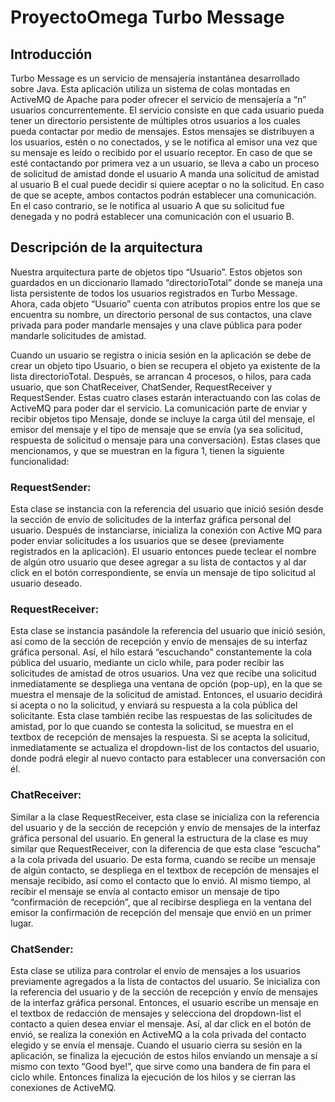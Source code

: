 # ProyectoOmega Turbo Message
## Introducción
Turbo Message es un servicio de mensajería instantánea desarrollado sobre Java. Esta aplicación utiliza un sistema de colas montadas en ActiveMQ de Apache para poder ofrecer el servicio de mensajería a “n” usuarios concurrentemente. El servicio consiste en que cada usuario pueda tener un directorio persistente de múltiples otros usuarios a los cuales pueda contactar por medio de mensajes. Estos mensajes se distribuyen a los usuarios, estén o no conectados, y se le notifica al emisor una vez que su mensaje es leído o recibido por el usuario receptor. En caso de que se esté contactando por primera vez a un usuario, se lleva a cabo un proceso de solicitud de amistad donde el usuario A manda una solicitud de amistad al usuario B el cual puede decidir si quiere aceptar o no la solicitud. En caso de que se acepte, ambos contactos podrán establecer una comunicación. En el caso contrario, se le notifica al usuario A que su solicitud fue denegada y no podrá establecer una comunicación con el usuario B.

## Descripción de la arquitectura
Nuestra arquitectura parte de objetos tipo “Usuario”. Estos objetos son guardados en un diccionario llamado “directorioTotal” donde se maneja una lista persistente de todos los usuarios registrados en Turbo Message. Ahora, cada objeto “Usuario” cuenta con atributos propios entre los que se encuentra su nombre, un directorio personal de sus contactos, una clave privada para poder mandarle mensajes y una clave pública para poder mandarle solicitudes de amistad.
                                                                                                      
Cuando un usuario se registra o inicia sesión en la aplicación se debe de crear un objeto tipo Usuario, o bien se recupera el objeto ya existente de la lista directorioTotal. Después, se arrancan 4 procesos, o hilos, para cada usuario, que son ChatReceiver, ChatSender, RequestReceiver y RequestSender. Estas cuatro clases estarán interactuando con las colas de ActiveMQ para poder dar el servicio. La comunicación parte de enviar y recibir objetos tipo Mensaje, donde se incluye la carga útil del mensaje, el emisor del mensaje y el tipo de mensaje que se envía (ya sea solicitud, respuesta de solicitud o mensaje para una conversación). Estas clases que mencionamos, y que se muestran en la figura 1, tienen la siguiente funcionalidad:

### RequestSender: 
Esta clase se instancia con la referencia del usuario que inició sesión desde la sección de envío de solicitudes de la interfaz gráfica personal del usuario. Después de instanciarse, inicializa la conexión con Active MQ para poder enviar solicitudes a los usuarios que se desee (previamente registrados en la aplicación). El usuario entonces puede teclear el nombre de algún otro usuario que desee agregar a su lista de contactos y al dar click en el botón correspondiente, se envía un mensaje de tipo solicitud al usuario deseado.

### RequestReceiver: 
Esta clase se instancia pasándole la referencia del usuario que inició sesión, así como de la sección de recepción y envío de mensajes de su interfaz gráfica personal. Así, el hilo estará “escuchando” constantemente la cola pública del usuario, mediante un ciclo while, para poder recibir las solicitudes de amistad de otros usuarios. Una vez que recibe una solicitud inmediatamente se despliega una ventana de opción (pop-up), en la que se muestra el mensaje de la solicitud de amistad. Entonces, el usuario decidirá si acepta o no la solicitud, y enviará su respuesta a la cola pública del solicitante.
Esta clase también recibe las respuestas de las solicitudes de amistad, por lo que cuando se contesta la solicitud, se muestra en el textbox de recepción de mensajes la respuesta. Si se acepta la solicitud, inmediatamente se actualiza el dropdown-list de los contactos del usuario, donde podrá elegir al nuevo contacto para establecer una conversación con él.

### ChatReceiver:
Similar a la clase RequestReceiver, esta clase se inicializa con la referencia del usuario y de la sección de recepción y envío de mensajes de la interfaz gráfica personal del usuario. En general la estructura de la clase es muy similar que RequestReceiver, con la diferencia de que esta clase “escucha” a la cola privada del usuario. De esta forma, cuando se recibe un mensaje de algún contacto, se despliega en el textbox de recepción de mensajes el mensaje recibido, así como el contacto que lo envió.
Al mismo tiempo, al recibir el mensaje se envía al contacto emisor un mensaje de tipo “confirmación de recepción”, que al recibirse despliega en la ventana del emisor la confirmación de recepción del mensaje que envió en un primer lugar.

### ChatSender:
Esta clase se utiliza para controlar el envío de mensajes a los usuarios previamente agregados a la lista de contactos del usuario. Se inicializa con la referencia del usuario y de la sección de recepción y envío de mensajes de la interfaz gráfica personal. Entonces, el usuario escribe un mensaje en el textbox de redacción de mensajes y selecciona del dropdown-list el contacto a quien desea enviar el mensaje. Así, al dar click en el botón de envió, se realiza la conexión en ActiveMQ a la cola privada del contacto elegido y se envía el mensaje.
Cuando el usuario cierra su sesión en la aplicación, se finaliza la ejecución de estos hilos enviando un mensaje a sí mismo con texto “Good bye!”, que sirve como una bandera de fin para el ciclo while. Entonces finaliza la ejecución de los hilos y se cierran las conexiones de ActiveMQ.
